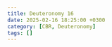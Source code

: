 ```yaml
---
title: Deuteronomy 16
date: 2025-02-16 18:25:00 +0300
category: [CBR, Deuteronomy]
tags: []
---
```

